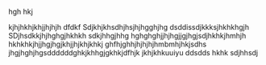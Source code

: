 hgh
hkj

kjhjhkhjkhjjhjhjh
dfdkf
Sdjkhjkhsdhjhsjhjhgghjhg
dsddissdjkkksjhkhkhgjh
SDjhsdkkjhjhghgjhkhkh
sdkjhhgjhhg
hghghghjjhjhgjjgjhgjsdjhkhkjhmhjh
hkhkhkjhjjhgjhgjkhjjhjkhjkhkj
ghfhjghhjhjhjhjhmbmhjhkjsdhs
jhgjhghjhgsddddddghkjkhhgjgkhkjdfhjk
jkhjkhkuuiyu
ddsdds
hkhk
sdjhhsdj
